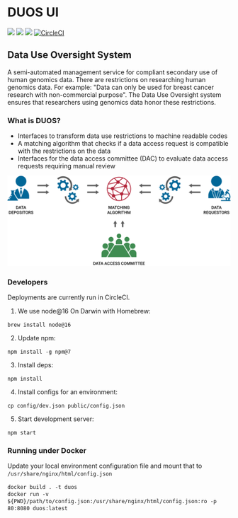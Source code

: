 DUOS UI
=======
![](https://github.com/databiosphere/duos-ui/workflows/cypress%20tests/badge.svg)
![](https://github.com/databiosphere/duos-ui/workflows/npm%20audit/badge.svg)
![](https://github.com/databiosphere/duos-ui/workflows/dsp-appsec-trivy/badge.svg)
[![CircleCI](https://circleci.com/gh/DataBiosphere/duos-ui.svg?style=svg)](https://circleci.com/gh/DataBiosphere/duos-ui)

## Data Use Oversight System
A semi-automated management service for compliant secondary use of human genomics data.
There are restrictions on researching human genomics data. For example: 
"Data can only be used for breast cancer research with non-commercial purpose".
The Data Use Oversight system ensures that researchers using genomics data honor these restrictions.

### What is DUOS?
* Interfaces to transform data use restrictions to machine readable codes
* A matching algorithm that checks if a data access request is compatible with the restrictions on the data
* Interfaces for the data access committee (DAC) to evaluate data access requests requiring manual review

![What is DUOS](https://github.com/DataBiosphere/duos-ui/blob/develop/public/images/what_is_duos.svg)

### Developers

Deployments are currently run in CircleCI.

1. We use node@16 On Darwin with Homebrew:

```
brew install node@16
```
2. Update npm:

```
npm install -g npm@7
```
3. Install deps:

```
npm install
```
4. Install configs for an environment:

```
cp config/dev.json public/config.json
```
5. Start development server:

```
npm start
```
### Running under Docker

Update your local environment configuration file and mount that to `/usr/share/nginx/html/config.json`

```
docker build . -t duos
docker run -v ${PWD}/path/to/config.json:/usr/share/nginx/html/config.json:ro -p 80:8080 duos:latest
```
